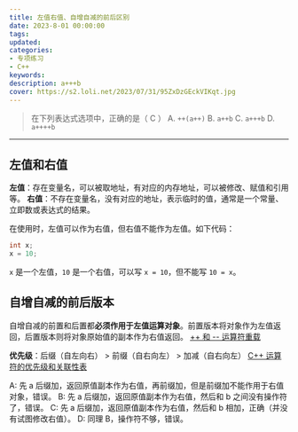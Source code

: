 ```yaml
---
title: 左值右值、自增自减的前后区别
date: 2023-8-01 00:00:00
tags:
updated:
categories:
- 专项练习
- C++
keywords:
description: a+++b
cover: https://s2.loli.net/2023/07/31/95ZxDzGEckVIKqt.jpg
--- 
```


> 在下列表达式选项中，正确的是（ C ）
> A. `++(a++)`
> B. `a++b`
> C. `a+++b`
> D. `a++++b`

---

## 左值和右值

**左值**：存在变量名，可以被取地址，有对应的内存地址，可以被修改、赋值和引用等。
**右值**：不存在变量名，没有对应的地址，表示临时的值，通常是一个常量、立即数或表达式的结果。

在使用时，左值可以作为右值，但右值不能作为左值。如下代码：
```C++
int x; 
x = 10;
```
`x` 是一个左值，`10` 是一个右值，可以写 `x = 10`，但不能写 `10 = x`。


## 自增自减的前后版本

自增自减的前置和后置都**必须作用于左值运算对象**。前置版本将对象作为左值返回，后置版本则将对象原始值的副本作为右值返回。
[++ 和 -- 运算符重载](https://www.runoob.com/cplusplus/increment-decrement-operators-overloading.html)

**优先级**：后缀（自左向右） > 前缀（自右向左） > 加减（自右向左）
[C++ 运算符的优先级和关联性表](https://learn.microsoft.com/zh-cn/cpp/cpp/cpp-built-in-operators-precedence-and-associativity?view=msvc-170)

A: 先 a 后缀加，返回原值副本作为右值，再前缀加，但是前缀加不能作用于右值对象，错误。
B: 先 a 后缀加，返回原值副本作为右值，然后和 b 之间没有操作符了，错误。
C: 先 a 后缀加，返回原值副本作为右值，然后和 b 相加，正确（并没有试图修改右值）。
D: 同理 B，操作符不够，错误。